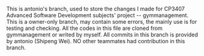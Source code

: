 This is antonio's branch, used to store the changes I made for CP3407 Advanced Software Development subjects' project -- gymmanagement. 
This is a owner-only branch, may contain some errors, the mainly use is for testing and checking.
All the codes in this file are cloned from gymmanagement  or writed by myself. 
All commits in this branch is provided by antonio (Shipeng Wei). NO other teammates had contribution in this branch.

